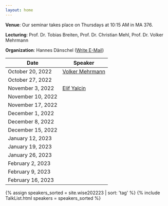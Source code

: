 ```yaml
---
layout: home
---
```


**Venue**: Our seminar takes place on Thursdays at 10:15 AM in MA 376.

**Lecturing**: Prof. Dr. Tobias Breiten, Prof. Dr. Christian Mehl, Prof. Dr. Volker Mehrmann

**Organization**: Hannes Dänschel ([Write E-Mail](mailto:daenschel@math.tu-berlin.de))


| Date              | Speaker                 |
|-------------------|-------------------------|
| October  20, 2022 | [Volker Mehrmann](#1)   |
| October  27, 2022 |						  |
| November  3, 2022 | [Elif Yalcin](#2)		|
| November 10, 2022 |                         |
| November 17, 2022 |                         |
| December  1, 2022 |                         |
| December  8, 2022 |                         |
| December 15, 2022 |                         |
| January  12, 2023 |                         |
| January  19, 2023 |                         |
| January  26, 2023 |                         |
| February  2, 2023 |                         |
| February  9, 2023 |                         |
| February 16, 2023 |                         |


{% assign speakers_sorted = site.wise202223 | sort: 'tag' %}
{% include TalkList.html speakers = speakers_sorted %}